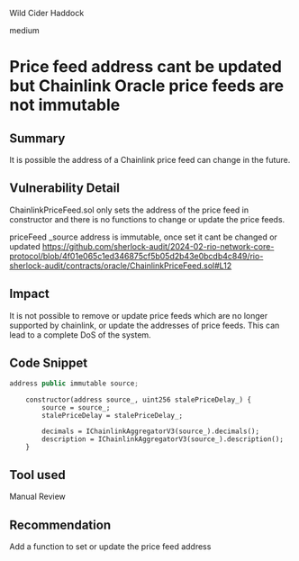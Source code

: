 Wild Cider Haddock

medium

# Price feed address cant be updated but Chainlink Oracle price feeds are not immutable

## Summary
It is possible the address of a Chainlink price feed can change in the future. 

## Vulnerability Detail
ChainlinkPriceFeed.sol only sets the address of the price feed in constructor and there is no functions to change or update the price feeds. 

priceFeed _source address is immutable, once set it cant be changed or updated 
https://github.com/sherlock-audit/2024-02-rio-network-core-protocol/blob/4f01e065c1ed346875cf5b05d2b43e0bcdb4c849/rio-sherlock-audit/contracts/oracle/ChainlinkPriceFeed.sol#L12

## Impact
It is not possible to remove or update price feeds which are no longer supported by chainlink, or update the addresses of price feeds. This can lead to a complete DoS of the system. 

## Code Snippet
```javascript
address public immutable source;
```

```solidity 
    constructor(address source_, uint256 stalePriceDelay_) {
        source = source_;
        stalePriceDelay = stalePriceDelay_;

        decimals = IChainlinkAggregatorV3(source_).decimals();
        description = IChainlinkAggregatorV3(source_).description();
    }
```

## Tool used
Manual Review

## Recommendation
Add a function to set or update the price feed address 
